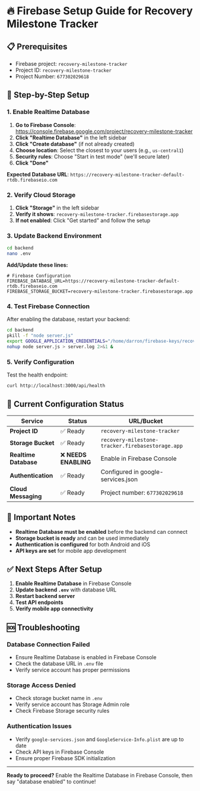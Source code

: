 # 🔥 Firebase Setup Guide for Recovery Milestone Tracker

## 📋 Prerequisites
- Firebase project: `recovery-milestone-tracker`
- Project ID: `recovery-milestone-tracker`
- Project Number: `677302029618`

## 🚀 Step-by-Step Setup

### 1. Enable Realtime Database

1. **Go to Firebase Console**: https://console.firebase.google.com/project/recovery-milestone-tracker
2. **Click "Realtime Database"** in the left sidebar
3. **Click "Create database"** (if not already created)
4. **Choose location**: Select the closest to your users (e.g., `us-central1`)
5. **Security rules**: Choose "Start in test mode" (we'll secure later)
6. **Click "Done"**

**Expected Database URL**: `https://recovery-milestone-tracker-default-rtdb.firebaseio.com`

### 2. Verify Cloud Storage

1. **Click "Storage"** in the left sidebar
2. **Verify it shows**: `recovery-milestone-tracker.firebasestorage.app`
3. **If not enabled**: Click "Get started" and follow the setup

### 3. Update Backend Environment

```bash
cd backend
nano .env
```

**Add/Update these lines:**
```env
# Firebase Configuration
FIREBASE_DATABASE_URL=https://recovery-milestone-tracker-default-rtdb.firebaseio.com
FIREBASE_STORAGE_BUCKET=recovery-milestone-tracker.firebasestorage.app
```

### 4. Test Firebase Connection

After enabling the database, restart your backend:

```bash
cd backend
pkill -f "node server.js"
export GOOGLE_APPLICATION_CREDENTIALS="/home/darron/firebase-keys/recovery-milestone-tracker-firebase-adminsdk-fbsvc-b5a53edc5c.json"
nohup node server.js > server.log 2>&1 &
```

### 5. Verify Configuration

Test the health endpoint:
```bash
curl http://localhost:3000/api/health
```

## 🔧 Current Configuration Status

| Service | Status | URL/Bucket |
|---------|--------|------------|
| **Project ID** | ✅ Ready | `recovery-milestone-tracker` |
| **Storage Bucket** | ✅ Ready | `recovery-milestone-tracker.firebasestorage.app` |
| **Realtime Database** | ❌ **NEEDS ENABLING** | Enable in Firebase Console |
| **Authentication** | ✅ Ready | Configured in google-services.json |
| **Cloud Messaging** | ✅ Ready | Project number: `677302029618` |

## 🚨 Important Notes

- **Realtime Database must be enabled** before the backend can connect
- **Storage bucket is ready** and can be used immediately
- **Authentication is configured** for both Android and iOS
- **API keys are set** for mobile app development

## ✅ Next Steps After Setup

1. **Enable Realtime Database** in Firebase Console
2. **Update backend `.env`** with database URL
3. **Restart backend server**
4. **Test API endpoints**
5. **Verify mobile app connectivity**

## 🆘 Troubleshooting

### Database Connection Failed
- Ensure Realtime Database is enabled in Firebase Console
- Check the database URL in `.env` file
- Verify service account has proper permissions

### Storage Access Denied
- Check storage bucket name in `.env`
- Verify service account has Storage Admin role
- Check Firebase Storage security rules

### Authentication Issues
- Verify `google-services.json` and `GoogleService-Info.plist` are up to date
- Check API keys in Firebase Console
- Ensure proper Firebase SDK initialization

---

**Ready to proceed?** Enable the Realtime Database in Firebase Console, then say "database enabled" to continue!







